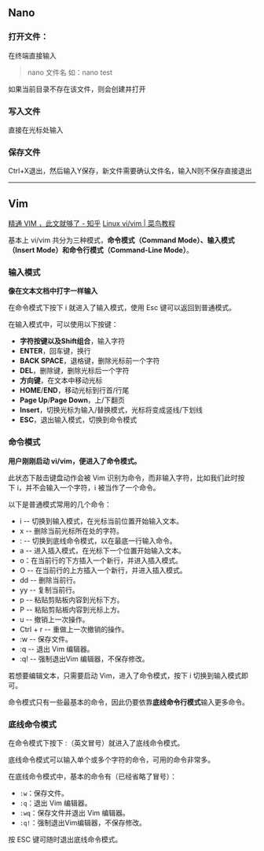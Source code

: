 
## Nano
### 打开文件：
在终端直接输入
> nano 文件名 
> 如：nano test

如果当前目录不存在该文件，则会创建并打开

### 写入文件
直接在光标处输入

### 保存文件
Ctrl+X退出，然后输入Y保存，新文件需要确认文件名，输入N则不保存直接退出


---

## Vim
[精通 VIM ，此文就够了 - 知乎](https://zhuanlan.zhihu.com/p/68111471)
[Linux vi/vim | 菜鸟教程](https://www.runoob.com/linux/linux-vim.html)

基本上 vi/vim 共分为三种模式，**命令模式（Command Mode）、输入模式（Insert Mode）和命令行模式（Command-Line Mode）**。

### 输入模式 
**像在文本文档中打字一样输入**

在命令模式下按下 i 就进入了输入模式，使用 Esc 键可以返回到普通模式。

在输入模式中，可以使用以下按键：
- **字符按键以及Shift组合**，输入字符
- **ENTER**，回车键，换行
- **BACK SPACE**，退格键，删除光标前一个字符
- **DEL**，删除键，删除光标后一个字符
- **方向键**，在文本中移动光标
- **HOME**/**END**，移动光标到行首/行尾
- **Page Up**/**Page Down**，上/下翻页
- **Insert**，切换光标为输入/替换模式，光标将变成竖线/下划线
- **ESC**，退出输入模式，切换到命令模式

### 命令模式
**用户刚刚启动 vi/vim，便进入了命令模式。**

此状态下敲击键盘动作会被 Vim 识别为命令，而非输入字符，比如我们此时按下 i，并不会输入一个字符，i 被当作了一个命令。

以下是普通模式常用的几个命令：

- i -- 切换到输入模式，在光标当前位置开始输入文本。
- x -- 删除当前光标所在处的字符。
- : -- 切换到底线命令模式，以在最底一行输入命令。
- a -- 进入插入模式，在光标下一个位置开始输入文本。
- o：在当前行的下方插入一个新行，并进入插入模式。
- O -- 在当前行的上方插入一个新行，并进入插入模式。
- dd -- 删除当前行。
- yy -- 复制当前行。
- p -- 粘贴剪贴板内容到光标下方。
- P -- 粘贴剪贴板内容到光标上方。
- u -- 撤销上一次操作。
- Ctrl + r -- 重做上一次撤销的操作。
- :w -- 保存文件。
- :q -- 退出 Vim 编辑器。
- :q! -- 强制退出Vim 编辑器，不保存修改。

若想要编辑文本，只需要启动 Vim，进入了命令模式，按下 i 切换到输入模式即可。

命令模式只有一些最基本的命令，因此仍要依靠**底线命令行模式**输入更多命令。

### 底线命令模式
在命令模式下按下 :（英文冒号）就进入了底线命令模式。

底线命令模式可以输入单个或多个字符的命令，可用的命令非常多。

在底线命令模式中，基本的命令有（已经省略了冒号）：

- `:w`：保存文件。
- `:q`：退出 Vim 编辑器。
- `:wq`：保存文件并退出 Vim 编辑器。
- `:q!`：强制退出Vim编辑器，不保存修改。

按 ESC 键可随时退出底线命令模式。